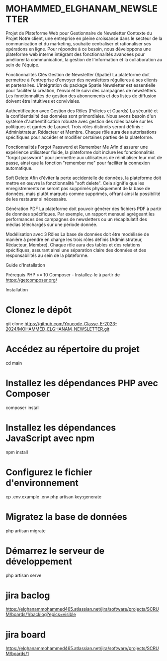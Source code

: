 # MOHAMMED_ELGHANAM_NEWSLETTER


Projet de Plateforme Web pour Gestionnaire de Newsletter
Contexte du Projet
Notre client, une entreprise en pleine croissance dans le secteur de la communication et du marketing, souhaite centraliser et rationaliser ses opérations en ligne. Pour répondre à ce besoin, nous développons une plateforme web interne intégrant des fonctionnalités avancées pour améliorer la communication, la gestion de l'information et la collaboration au sein de l'équipe.

Fonctionnalités Clés
Gestion de Newsletter (Spatie)
La plateforme doit permettre à l'entreprise d'envoyer des newsletters régulières à ses clients et partenaires. L'intégration du package Spatie Newsletter est essentielle pour faciliter la création, l'envoi et le suivi des campagnes de newsletters. Les fonctionnalités de gestion des abonnements et des listes de diffusion doivent être intuitives et conviviales.

Authentification avec Gestion des Rôles (Policies et Guards)
La sécurité et la confidentialité des données sont primordiales. Nous avons besoin d'un système d'authentification robuste avec gestion des rôles basée sur les politiques et gardes de Laravel. Trois rôles distincts seront définis : Administrateur, Rédacteur et Membre. Chaque rôle aura des autorisations spécifiques pour accéder et modifier certaines parties de la plateforme.

Fonctionnalités Forgot Password et Remember Me
Afin d'assurer une expérience utilisateur fluide, la plateforme doit inclure les fonctionnalités "forgot password" pour permettre aux utilisateurs de réinitialiser leur mot de passe, ainsi que la fonction "remember me" pour faciliter la connexion automatique.

Soft Delete
Afin d'éviter la perte accidentelle de données, la plateforme doit mettre en œuvre la fonctionnalité "soft delete". Cela signifie que les enregistrements ne seront pas supprimés physiquement de la base de données, mais plutôt marqués comme supprimés, offrant ainsi la possibilité de les restaurer si nécessaire.

Génération PDF
La plateforme doit pouvoir générer des fichiers PDF à partir de données spécifiques. Par exemple, un rapport mensuel agrégeant les performances des campagnes de newsletters ou un récapitulatif des médias téléchargés sur une période donnée.

Modélisation avec 3 Rôles
La base de données doit être modélisée de manière à prendre en charge les trois rôles définis (Administrateur, Rédacteur, Membre). Chaque rôle aura des tables et des relations spécifiques, assurant ainsi une séparation claire des données et des responsabilités au sein de la plateforme.

Guide d'Installation

Prérequis
PHP >= 10
Composer - Installez-le à partir de https://getcomposer.org/

Installation


# Clonez le dépôt
git clone https://github.com/Youcode-Classe-E-2023-2024/MOHAMMED_ELGHANAM_NEWSLETTER.git

# Accédez au répertoire du projet
cd main

# Installez les dépendances PHP avec Composer
composer install

# Installez les dépendances JavaScript avec npm
npm install

# Configurez le fichier d'environnement
cp .env.example .env
php artisan key:generate

# Migratez la base de données
php artisan migrate

# Démarrez le serveur de développement
php artisan serve

# jira baclog
https://elghanammohammed465.atlassian.net/jira/software/projects/SCRUM/boards/1/backlog?epics=visible

# jira board
https://elghanammohammed465.atlassian.net/jira/software/projects/SCRUM/boards/1